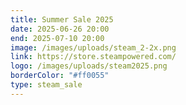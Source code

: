 ```yaml
---
title: Summer Sale 2025
date: 2025-06-26 20:00
end: 2025-07-10 20:00
image: /images/uploads/steam_2-2x.png
link: https://store.steampowered.com/
logo: /images/uploads/steam2025.png
borderColor: "#ff0055"
type: steam_sale
---
```

